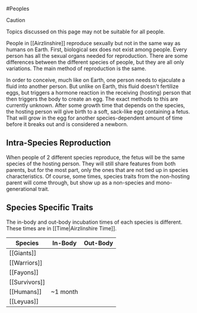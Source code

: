 #Peoples 

> [!caution] 
> Topics discussed on this page may not be suitable for all people.

People in [[Airzlinshire]] reproduce sexually but not in the same way as humans on Earth. First, biological sex does not exist among people. Every person has all the sexual organs needed for reproduction. There are some differences between the different species of people, but they are all only variations. The main method of reproduction is the same.

In order to conceive, much like on Earth, one person needs to ejaculate a fluid into another person. But unlike on Earth, this fluid doesn't fertilize eggs, but triggers a hormone reaction in the receiving (hosting) person that then triggers the body to create an egg. The exact methods to this are currently unknown. After some growth time that depends on the species, the hosting person will give birth to a soft, sack-like egg containing a fetus. That will grow in the egg for another species-dependent amount of time before it breaks out and is considered a newborn.
## Intra-Species Reproduction
When people of 2 different species reproduce, the fetus will be the same species of the hosting person. They will still share features from both parents, but for the most part, only the ones that are not tied up in species characteristics. Of course, some times, species traits from the non-hosting parent will come through, but show up as a non-species and mono-generational trait.
## Species Specific Traits
The in-body and out-body incubation times of each species is different. These times are in [[Time|Airzlinshire Time]].

| Species       | In-Body  | Out-Body |
| ------------- | -------- | -------- |
| [[Giants]]    |          |          |
| [[Warriors]]  |          |          |
| [[Fayons]]    |          |          |
| [[Survivors]] |          |          |
| [[Humans]]    | ~1 month |          |
| [[Leyuas]]    |          |          |
